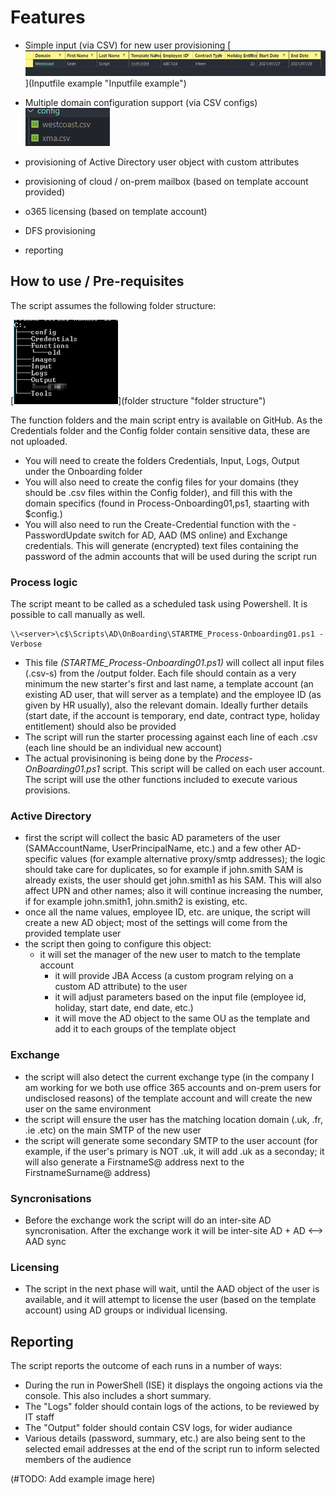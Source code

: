 # Features

- Simple input (via CSV) for new user provisioning
 [![Inputfile example](https://github.com/Krapulax80/WC-Onboarding/raw/master/images/inputfile_example.png "Inputfile example")](Inputfile example "Inputfile example")

- Multiple domain configuration support  (via CSV configs)
 [![multi_domain](https://github.com/Krapulax80/WC-Onboarding/raw/master/images/domain_configs.png "multi_domain")](multi_domain "multi_domain")

- provisioning of Active Directory user object with custom attributes
- provisioning of cloud / on-prem mailbox (based on template account provided)
- o365 licensing (based on template account)
- DFS provisioning
- reporting

## How to use / Pre-requisites

The script assumes the following folder structure:

[![folder structure](https://github.com/Krapulax80/WC-Onboarding/raw/master/images/folder_structure.png "folder structure")](folder structure "folder structure")

The function folders and the main script entry is available on GitHub.
As the Credentials folder and the Config folder contain sensitive data, these are not uploaded.

- You will need to create the folders Credentials, Input, Logs, Output under the Onboarding folder
- You will also need to create the config files for your domains (they should be .csv files within the Config folder), and fill this with the domain specifics (found in Process-Onboarding01,ps1, staarting with $config.)
- You will also need to run the Create-Credential function with the -PasswordUpdate switch for AD, AAD (MS online) and Exchange credentials. This will generate (encrypted) text files containing the password of the admin accounts that will be used during the script run

### Process logic

The script meant to be called as a scheduled task using Powershell. It is possible to call manually as well.

```
\\<server>\c$\Scripts\AD\OnBoarding\STARTME_Process-Onboarding01.ps1 -Verbose
```

- This file *(STARTME_Process-Onboarding01.ps1)* will collect all input files (.csv-s) from the /output folder. Each file should contain as a very minimum the new starter's first and last name, a template account (an existing AD user, that will server as a template) and the employee ID (as given by HR usually), also the relevant domain. Ideally further details (start date, if the account is temporary, end date, contract type, holiday entitlement) should also be provided
- The script will run the starter processing against each line of each .csv (each line should be an individual new account)
- The actual provisinoning is being done by the *Process-OnBoarding01.ps1*  script. This script will be called on each user account. The script will use the other functions included to execute various provisions.

### Active Directory

- first the script will collect the basic AD parameters of the user (SAMAccountName, UserPrincipalName, etc.) and a few other AD-specific values (for example alternative proxy/smtp addresses); the logic should take care for duplicates, so for example if john.smith SAM is already exists, the user should get john.smith1 as his SAM. This will also affect UPN and other names; also it will continue increasing the number, if for example john.smith1, john.smith2 is existing, etc.
- once all the name values, employee ID, etc. are unique, the script will create a new AD object; most of the settings will come from the provided template user
- the script then going to configure this object:
  - it will set the manager of the new user to match to the template account
    - it will provide JBA Access (a custom program relying on a custom AD attribute) to the user
    - it will adjust parameters based on the input file (employee id, holiday, start date, end date, etc.)
    - it will move the AD object to the same OU as the template and add it to each groups of the template object

### Exchange

- the script will also detect the current exchange type (in the company I am working for we both use office 365 accounts and on-prem users for undisclosed reasons) of the template account and will create the new user on the same environment
- the script will ensure the user has the matching location domain (.uk, .fr, .ie .etc) on the main SMTP of the new user
- the script will generate some secondary SMTP to the user account (for example, if the user's primary is NOT .uk, it will add .uk as a seconday; it will also generate a FirstnameS@ address next to the FirstnameSurname@ address)

### Syncronisations

- Before the exchange work the script will do an inter-site AD syncronisation.
After the exchange work it will be inter-site AD + AD <--> AAD sync

### Licensing

- The script in the next phase will wait, until the AAD object of the user is available, and it will attempt to license the user (based on the template account) using AD groups or individual licensing.

## Reporting

The script reports the outcome of each runs in a number of ways:

- During the run in PowerShell (ISE) it displays the ongoing actions via the console. This also includes a short summary.
- The "Logs" folder should contain logs of the actions, to be reviewed by IT staff
- The "Output" folder should contain CSV logs, for wider audiance
- Various details (password, summary, etc.) are also being sent to the selected email addresses at the end of the script run to inform selected members of the audience

(#TODO: Add example image here)
